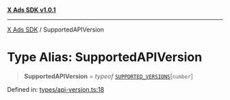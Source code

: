 [**X Ads SDK v1.0.1**](../README.md)

***

[X Ads SDK](../globals.md) / SupportedAPIVersion

# Type Alias: SupportedAPIVersion

> **SupportedAPIVersion** = *typeof* [`SUPPORTED_VERSIONS`](../variables/SUPPORTED_VERSIONS.md)\[`number`\]

Defined in: [types/api-version.ts:18](https://github.com/kage1020/x-ads-sdk/blob/main/src/types/api-version.ts#L18)
